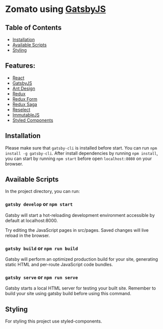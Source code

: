 # Zomato using [GatsbyJS](https://www.gatsbyjs.org/)


## Table of Contents

- [Installation](#installation)
- [Available Scripts](#available-scripts)
- [Styling](#styling)

## Features:
- [React](https://facebook.github.io/react/)
- [GatsbyJS](https://www.gatsbyjs.org/)
- [Ant Design](https://ant.design/)
- [Redux](http://redux.js.org/)
- [Redux Form](https://redux-form.com/)
- [Redux Saga](https://redux-saga.github.io/redux-saga/)
- [Reselect](https://github.com/reactjs/reselect)
- [ImmutableJS](https://facebook.github.io/immutable-js/)
- [Styled Components](https://www.styled-components.com/)


## Installation
Please make sure that `gatsby-cli` is installed before start. You can run `npm install -g gatsby-cli`. After install dependencies by running `npm install`, you can start by running `npm start` before open `localhost:8080` on your browser.

## Available Scripts

In the project directory, you can run:

### `gatsby develop` or `npm start`

Gatsby will start a hot-reloading development environment accessible by default at localhost:8000.

Try editing the JavaScript pages in src/pages. Saved changes will live reload in the browser.

### `gatsby build` or `npm run build`

Gatsby will perform an optimized production build for your site, generating static HTML and per-route JavaScript code bundles.

### `gatsby serve` or `npm run serve`

Gatsby starts a local HTML server for testing your built site. Remember to build your site using gatsby build before using this command.

## Styling

For styling this project use styled-components.

